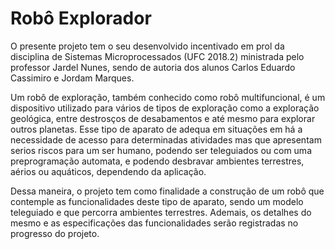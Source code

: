 # Robô Explorador

  O presente projeto tem o seu desenvolvido incentivado em prol da disciplina de Sistemas Microprocessados (UFC 2018.2) ministrada pelo professor Jardel Nunes, sendo de autoria dos alunos Carlos Eduardo Cassimiro e Jordam Marques.

  Um robô de exploração, também conhecido como robô multifuncional, é um dispositivo utilizado para vários de tipos de exploração como a exploração geológica, entre destrosços de desabamentos e até mesmo para explorar outros planetas. Esse tipo de aparato de adequa em situações em há a necessidade de acesso para determinadas atividades mas que apresentam serios riscos para um ser humano, podendo ser teleguiados ou com uma preprogramação automata, e podendo desbravar ambientes terrestres, aérios ou aquáticos, dependendo da aplicação.

  Dessa maneira, o projeto tem como finalidade a construção de um robô que contemple as funcionalidades deste tipo de aparato, sendo um modelo teleguiado e que percorra ambientes terrestres. Ademais, os detalhes do mesmo e as especificações das funcionalidades serão registradas no progresso do projeto.

